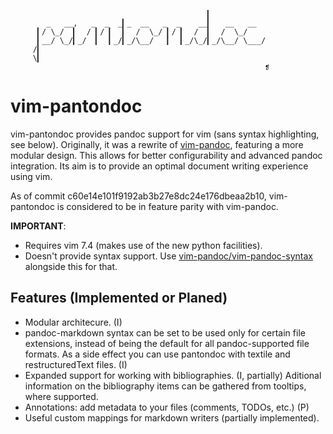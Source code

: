
	                                            ▎
	        _   __,   _  _  _▎_  __   _  _    __▎   __   __ 
	      ▎/ \_/  ▎  / ▎/ ▎  ▎  /  \_/ ▎/ ▎  /  ▎  /  \_/
	      ▎__/ \_/▎_/  ▎  ▎_/▎_/\__/   ▎  ▎_/\_/▎_/\__/ \___/
	     /▎ 
	     \▎ 
	                                                         ❡ 


vim-pantondoc
=============

vim-pantondoc provides pandoc support for vim (sans syntax highlighting, see
below). Originally, it was a rewrite of
[vim-pandoc](http://github.com/vim-pandoc/vim-pandoc), featuring a more modular
design. This allows for better configurability and advanced pandoc integration.
Its aim is to provide an optimal document writing experience using vim.

As of commit c60e14e101f9192ab3b27e8dc24e176dbeaa2b10, vim-pantondoc is
considered to be in feature parity with vim-pandoc.

**IMPORTANT**: 

* Requires vim 7.4 (makes use of the new python facilities).
* Doesn't provide syntax support. Use
[vim-pandoc/vim-pandoc-syntax](https://github.com/vim-pandoc/vim-pandoc-syntax)
alongside this for that.


## Features (Implemented or Planed)

* Modular architecure. (I)
* pandoc-markdown syntax can be set to be used only for certain file
  extensions, instead of being the default for all pandoc-supported file
  formats. As a side effect you can use pantondoc with textile and
  restructuredText files. (I)
* Expanded support for working with bibliographies. (I, partially) Aditional
  information on the bibliography items can be gathered from tooltips, where
  supported.
* Annotations: add metadata to your files (comments, TODOs, etc.) (P)
* Useful custom mappings for markdown writers (partially implemented).

